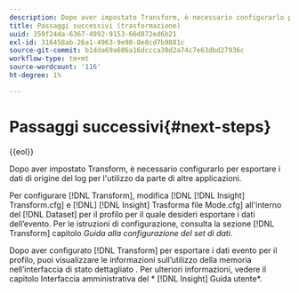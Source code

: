 ```yaml
---
description: Dopo aver impostato Transform, è necessario configurarlo per esportare i dati di origine del log per l'utilizzo da parte di altre applicazioni.
title: Passaggi successivi (trasformazione)
uuid: 359f24da-6367-4992-9153-66d872ed6b21
exl-id: 316458ab-26a1-4963-9e90-8e8cd7b9881c
source-git-commit: b1dda69a606a16dccca30d2a74c7e63dbd27936c
workflow-type: tm+mt
source-wordcount: '116'
ht-degree: 1%

---
```


# Passaggi successivi{#next-steps}

{{eol}}

Dopo aver impostato Transform, è necessario configurarlo per esportare i dati di origine del log per l&#39;utilizzo da parte di altre applicazioni.

Per configurare [!DNL Transform], modifica [!DNL [!DNL Insight] Transform.cfg] e [!DNL] [!DNL Insight] Trasforma file Mode.cfg] all&#39;interno del [!DNL Dataset] per il profilo per il quale desideri esportare i dati dell’evento. Per le istruzioni di configurazione, consulta la sezione [!DNL Transform] capitolo *Guida alla configurazione del set di dati*.

Dopo aver configurato [!DNL Transform] per esportare i dati evento per il profilo, puoi visualizzare le informazioni sull’utilizzo della memoria nell’interfaccia di stato dettagliato . Per ulteriori informazioni, vedere il capitolo Interfaccia amministrativa del * [!DNL Insight] Guida utente*.
